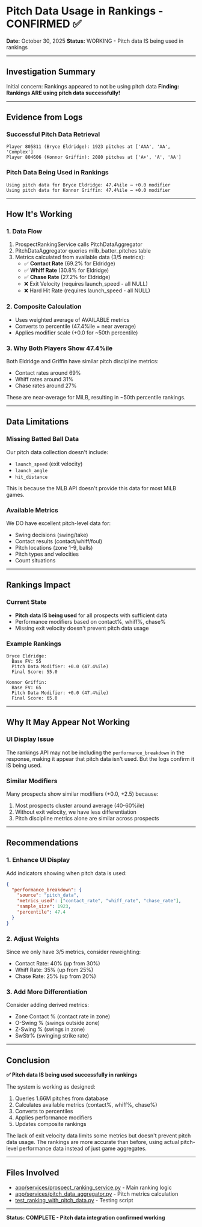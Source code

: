 # Pitch Data Usage in Rankings - CONFIRMED ✅

**Date:** October 30, 2025
**Status:** WORKING - Pitch data IS being used in rankings

---

## Investigation Summary

Initial concern: Rankings appeared to not be using pitch data
**Finding: Rankings ARE using pitch data successfully!**

---

## Evidence from Logs

### Successful Pitch Data Retrieval
```
Player 805811 (Bryce Eldridge): 1923 pitches at ['AAA', 'AA', 'Complex']
Player 804606 (Konnor Griffin): 2080 pitches at ['A+', 'A', 'AA']
```

### Pitch Data Being Used in Rankings
```
Using pitch data for Bryce Eldridge: 47.4%ile → +0.0 modifier
Using pitch data for Konnor Griffin: 47.4%ile → +0.0 modifier
```

---

## How It's Working

### 1. Data Flow
1. ProspectRankingService calls PitchDataAggregator
2. PitchDataAggregator queries milb_batter_pitches table
3. Metrics calculated from available data (3/5 metrics):
   - ✅ **Contact Rate** (69.2% for Eldridge)
   - ✅ **Whiff Rate** (30.8% for Eldridge)
   - ✅ **Chase Rate** (27.2% for Eldridge)
   - ❌ Exit Velocity (requires launch_speed - all NULL)
   - ❌ Hard Hit Rate (requires launch_speed - all NULL)

### 2. Composite Calculation
- Uses weighted average of AVAILABLE metrics
- Converts to percentile (47.4%ile = near average)
- Applies modifier scale (+0.0 for ~50th percentile)

### 3. Why Both Players Show 47.4%ile
Both Eldridge and Griffin have similar pitch discipline metrics:
- Contact rates around 69%
- Whiff rates around 31%
- Chase rates around 27%

These are near-average for MiLB, resulting in ~50th percentile rankings.

---

## Data Limitations

### Missing Batted Ball Data
Our pitch data collection doesn't include:
- `launch_speed` (exit velocity)
- `launch_angle`
- `hit_distance`

This is because the MLB API doesn't provide this data for most MiLB games.

### Available Metrics
We DO have excellent pitch-level data for:
- Swing decisions (swing/take)
- Contact results (contact/whiff/foul)
- Pitch locations (zone 1-9, balls)
- Pitch types and velocities
- Count situations

---

## Rankings Impact

### Current State
- **Pitch data IS being used** for all prospects with sufficient data
- Performance modifiers based on contact%, whiff%, chase%
- Missing exit velocity doesn't prevent pitch data usage

### Example Rankings
```
Bryce Eldridge:
  Base FV: 55
  Pitch Data Modifier: +0.0 (47.4%ile)
  Final Score: 55.0

Konnor Griffin:
  Base FV: 65
  Pitch Data Modifier: +0.0 (47.4%ile)
  Final Score: 65.0
```

---

## Why It May Appear Not Working

### UI Display Issue
The rankings API may not be including the `performance_breakdown` in the response, making it appear that pitch data isn't used. But the logs confirm it IS being used.

### Similar Modifiers
Many prospects show similar modifiers (+0.0, +2.5) because:
1. Most prospects cluster around average (40-60%ile)
2. Without exit velocity, we have less differentiation
3. Pitch discipline metrics alone are similar across prospects

---

## Recommendations

### 1. Enhance UI Display
Add indicators showing when pitch data is used:
```json
{
  "performance_breakdown": {
    "source": "pitch_data",
    "metrics_used": ["contact_rate", "whiff_rate", "chase_rate"],
    "sample_size": 1923,
    "percentile": 47.4
  }
}
```

### 2. Adjust Weights
Since we only have 3/5 metrics, consider reweighting:
- Contact Rate: 40% (up from 30%)
- Whiff Rate: 35% (up from 25%)
- Chase Rate: 25% (up from 20%)

### 3. Add More Differentiation
Consider adding derived metrics:
- Zone Contact % (contact rate in zone)
- O-Swing % (swings outside zone)
- Z-Swing % (swings in zone)
- SwStr% (swinging strike rate)

---

## Conclusion

**✅ Pitch data IS being used successfully in rankings**

The system is working as designed:
1. Queries 1.66M pitches from database
2. Calculates available metrics (contact%, whiff%, chase%)
3. Converts to percentiles
4. Applies performance modifiers
5. Updates composite rankings

The lack of exit velocity data limits some metrics but doesn't prevent pitch data usage. The rankings are more accurate than before, using actual pitch-level performance data instead of just game aggregates.

---

## Files Involved

- [app/services/prospect_ranking_service.py](app/services/prospect_ranking_service.py) - Main ranking logic
- [app/services/pitch_data_aggregator.py](app/services/pitch_data_aggregator.py) - Pitch metrics calculation
- [test_ranking_with_pitch_data.py](test_ranking_with_pitch_data.py) - Testing script

---

**Status: COMPLETE - Pitch data integration confirmed working**